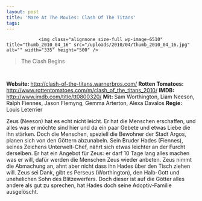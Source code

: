 ```yaml
---
layout: post
title: 'Maze At The Movies: Clash Of The Titans'
tags:
---
```



                <img class="alignnone size-full wp-image-6510" title="thumb_2010_04_16" src="/uploads/2010/04/thumb_2010_04_16.jpg" alt="" width="335" height="500" />
<blockquote>The Clash Begins</blockquote>
<img class="alignnone size-full wp-image-5898" title="movie_review_3stars" src="/uploads/2010/02/movie_review_3stars.png" alt="" width="75" height="15" />
<p><strong> Website: </strong><a href="http://clash-of-the-titans.warnerbros.com/"><a href="http://clash-of-the-titans.warnerbros.com/">http://clash-of-the-titans.warnerbros.com/</a></a>
<strong>Rotten Tomatoes: </strong><a href="http://www.rottentomatoes.com/m/clash_of_the_titans_2010/"><a href="http://www.rottentomatoes.com/m/clash_of_the_titans_2010/">http://www.rottentomatoes.com/m/clash_of_the_titans_2010/</a></a>
<strong>IMDB: </strong><a href="http://www.imdb.com/title/tt0800320/"><a href="http://www.imdb.com/title/tt0800320/">http://www.imdb.com/title/tt0800320/</a></a>
<strong>Mit: </strong>Sam Worthington, Liam Neeson, Ralph Fiennes, Jason Flemyng, Gemma Arterton, Alexa Davalos
<strong>Regie: </strong>Louis Leterrier</p>
<p>Zeus (Neeson) hat es echt nicht leicht. Er hat die Menschen erschaffen, und alles was er möchte sind hier und da ein paar Gebete und etwas Liebe die ihn stärken. Doch die Menschen, speziell die Bewohner der Stadt Argos, planen sich von den Göttern abzunabeln. Sein Bruder Hades (Fiennes), seines Zeichens Unterwelt-Chef, nährt sich etwas leichter an der Furcht derselben. Er hat ein Angebot für Zeus: er darf 10 Tage lang alles machen was er will, dafür werden die Menschen Zeus wieder anbeten. Zeus nimmt die Abmachung an, ahnt aber nicht dass ihn Hades über den Tisch ziehen will. Zeus sei Dank, gibt es Perseus (Worthington), den Halb-Gott und unehelichen Sohn des Blitzewerfers. Doch dieser ist auf die Götter alles andere als gut zu sprechen, hat Hades doch seine Adoptiv-Familie ausgelöscht.</p>
